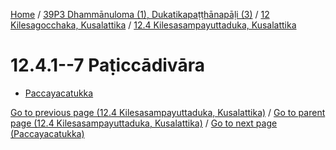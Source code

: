 
[Home](/) / [39P3 Dhammānuloma (1), Dukatikapaṭṭhānapāḷi (3)](../...md) / [12 Kilesagocchaka, Kusalattika](...md) / [12.4 Kilesasampayuttaduka, Kusalattika](../39P3/12/12.4.md)

# 12.4.1--7 Paṭiccādivāra

* [Paccayacatukka](12.4.1--7/Paccayacatukka.md)

[Go to previous page (12.4 Kilesasampayuttaduka, Kusalattika)](../39P3/12/12.4.md) / [Go to parent page (12.4 Kilesasampayuttaduka, Kusalattika)](../39P3/12/12.4.md) / [Go to next page (Paccayacatukka)](12.4.1--7/Paccayacatukka.md)


